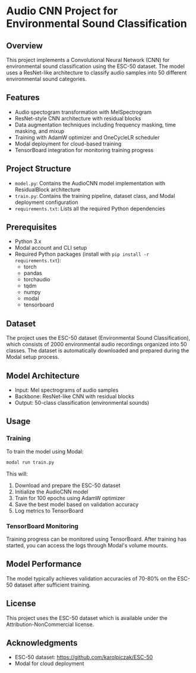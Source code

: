 # Audio CNN Project for Environmental Sound Classification

## Overview
This project implements a Convolutional Neural Network (CNN) for environmental sound classification using the ESC-50 dataset. The model uses a ResNet-like architecture to classify audio samples into 50 different environmental sound categories.

## Features
- Audio spectogram transformation with MelSpectrogram
- ResNet-style CNN architecture with residual blocks
- Data augmentation techniques including frequency masking, time masking, and mixup
- Training with AdamW optimizer and OneCycleLR scheduler
- Modal deployment for cloud-based training
- TensorBoard integration for monitoring training progress

## Project Structure
- `model.py`: Contains the AudioCNN model implementation with ResidualBlock architecture
- `train.py`: Contains the training pipeline, dataset class, and Modal deployment configuration
- `requirements.txt`: Lists all the required Python dependencies

## Prerequisites
- Python 3.x
- Modal account and CLI setup
- Required Python packages (install with `pip install -r requirements.txt`):
  - torch
  - pandas
  - torchaudio
  - tqdm
  - numpy
  - modal
  - tensorboard

## Dataset
The project uses the ESC-50 dataset (Environmental Sound Classification), which consists of 2000 environmental audio recordings organized into 50 classes. The dataset is automatically downloaded and prepared during the Modal setup process.

## Model Architecture
- Input: Mel spectrograms of audio samples
- Backbone: ResNet-like CNN with residual blocks
- Output: 50-class classification (environmental sounds)

## Usage

### Training
To train the model using Modal:

```bash
modal run train.py
```

This will:
1. Download and prepare the ESC-50 dataset
2. Initialize the AudioCNN model
3. Train for 100 epochs using AdamW optimizer
4. Save the best model based on validation accuracy
5. Log metrics to TensorBoard

### TensorBoard Monitoring
Training progress can be monitored using TensorBoard. After training has started, you can access the logs through Modal's volume mounts.

## Model Performance
The model typically achieves validation accuracies of 70-80% on the ESC-50 dataset after sufficient training.

## License
This project uses the ESC-50 dataset which is available under the Attribution-NonCommercial license.

## Acknowledgments
- ESC-50 dataset: https://github.com/karolpiczak/ESC-50
- Modal for cloud deployment
